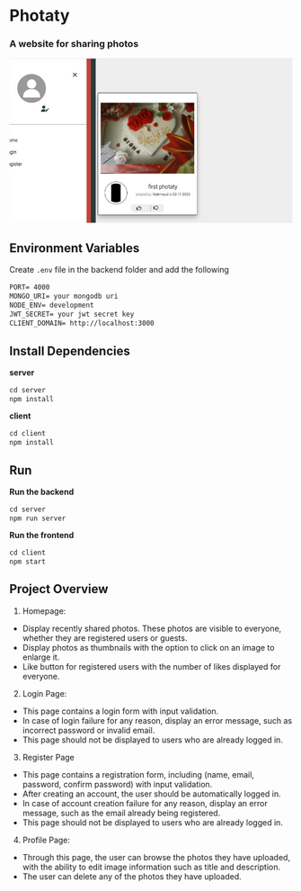 # Photaty
### A website for sharing photos
<img src="Photaty.jpg">

## Environment Variables
Create `.env` file in the backend folder and add the following
```
PORT= 4000
MONGO_URI= your mongodb uri
NODE_ENV= development
JWT_SECRET= your jwt secret key
CLIENT_DOMAIN= http://localhost:3000 
```

## Install Dependencies
**server**
```
cd server
npm install
```
**client**
```
cd client
npm install
```

## Run
**Run the backend**
```
cd server
npm run server
```

**Run the frontend**
```
cd client
npm start
```

##  Project Overview
1. Homepage:
* Display recently shared photos. These photos are visible to everyone, whether they are registered users or guests.
* Display photos as thumbnails with the option to click on an image to enlarge it.
* Like button for registered users with the number of likes displayed for everyone.
2. Login Page:
* This page contains a login form with input validation.
* In case of login failure for any reason, display an error message, such as incorrect password or invalid email.
* This page should not be displayed to users who are already logged in.
3. Register Page
* This page contains a registration form, including (name, email, password, confirm password) with input validation.
* After creating an account, the user should be automatically logged in.
* In case of account creation failure for any reason, display an error message, such as the email already being registered.
* This page should not be displayed to users who are already logged in.
4. Profile Page:
* Through this page, the user can browse the photos they have uploaded, with the ability to edit image information such as title and description.
* The user can delete any of the photos they have uploaded.